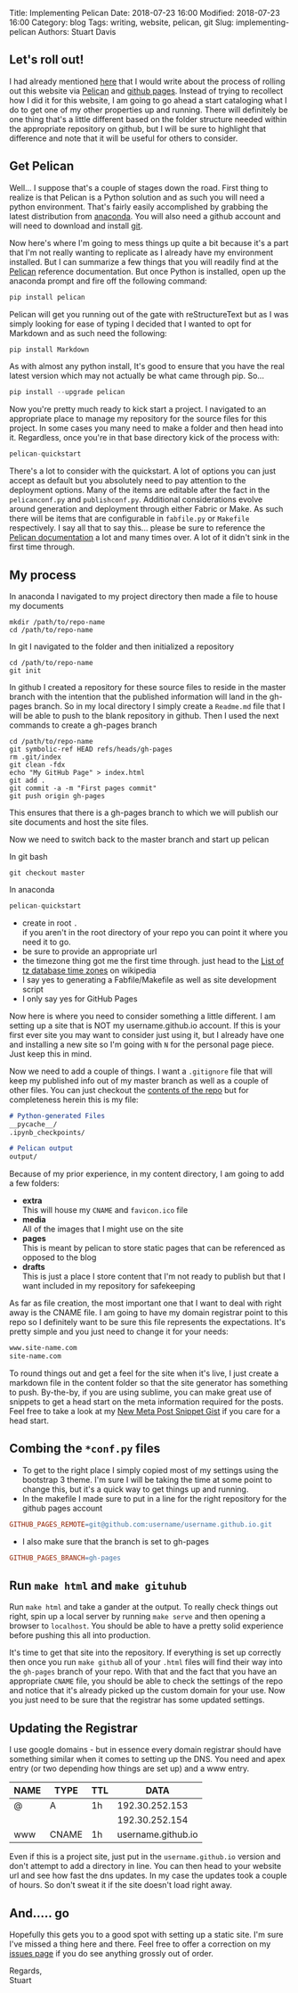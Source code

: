 Title: Implementing Pelican
Date: 2018-07-23 16:00
Modified: 2018-07-23 16:00
Category: blog
Tags: writing, website, pelican, git
Slug: implementing-pelican
Authors: Stuart Davis

## Let's roll out!
<!-- PELICAN_BEGIN_SUMMARY -->
I had already mentioned [here](./rebuilding-web-presence.html) that I would write about the process of rolling out this website via [Pelican](https://blog.getpelican.com/) and [github pages](https://pages.github.com/). Instead of trying to recollect how I did it for this website, I am going to go ahead a start cataloging what I do to get one of my other properties up and running. There will definitely be one thing that's a little different based on the folder structure needed within the appropriate repository on github, but I will be sure to highlight that difference and note that it will be useful for others to consider.
<!-- PELICAN_END_SUMMARY -->

## Get Pelican

Well... I suppose that's a couple of stages down the road. First thing to realize is that Pelican is a Python solution and as such you will need a python environment. That's fairly easily accomplished by grabbing the latest distribution from [anaconda](https://www.anaconda.com/download/). You will also need a github account and will need to download and install [git](https://git-scm.com/downloads).

Now here's where I'm going to mess things up quite a bit because it's a part that I'm not really wanting to replicate as I already have my environment installed. But I can summarize a few things that you will readily find at the [Pelican](https://blog.getpelican.com/) reference documentation. But once Python is installed, open up the anaconda prompt and fire off the following command:

```python
pip install pelican
```

Pelican will get you running out of the gate with reStructureText but as I was simply looking for ease of typing I decided that I wanted to opt for Markdown and as such need the following:

```python
pip install Markdown
```

As with almost any python install, It's good to ensure that you have the real latest version which may not actually be what came through pip. So...

```python
pip install --upgrade pelican
```

Now you're pretty much ready to kick start a project. I navigated to an appropriate place to manage my repository for the source files for this project. In some cases you many need to make a folder and then head into it. Regardless, once you're in that base directory kick of the process with:

```python
pelican-quickstart
```

There's a lot to consider with the quickstart. A lot of options you can just accept as default but you absolutely need to pay attention to the deployment options. Many of the items are editable after the fact in the ``pelicanconf.py`` and ``publishconf.py``. Additional considerations evolve around generation and deployment through either Fabric or Make. As such there will be items that are configurable in ``fabfile.py`` or ``Makefile`` respectively. I say all that to say this... please be sure to reference the [Pelican documentation](http://docs.getpelican.com/en/stable/index.html) a lot and many times over. A lot of it didn't sink in the first time through.

## My process

In anaconda I navigated to my project directory then made a file to house my documents

```shell
mkdir /path/to/repo-name
cd /path/to/repo-name
```

In git I navigated to the folder and then initialized a repository

```shell
cd /path/to/repo-name
git init
```

In github I created a repository for these source files to reside in the master branch with the intention that the published information will land in the gh-pages branch. So in my local directory I simply create a ``Readme.md`` file that I will be able to push to the blank repository in github. Then I used the next commands to create a gh-pages branch

```shell
cd /path/to/repo-name
git symbolic-ref HEAD refs/heads/gh-pages
rm .git/index
git clean -fdx
echo "My GitHub Page" > index.html
git add .
git commit -a -m "First pages commit"
git push origin gh-pages
```

This ensures that there is a gh-pages branch to which we will publish our site documents and host the site files.

Now we need to switch back to the master branch and start up pelican

In git bash

```shell
git checkout master
```

In anaconda

```python
pelican-quickstart
```

- create in root ``.``  
if you aren't in the root directory of your repo you can point it where you need it to go.  
- be sure to provide an appropriate url
- the timezone thing got me the first time through. just head to the [List of tz database time zones](https://en.wikipedia.org/wiki/List_of_tz_database_time_zones) on wikipedia
- I say yes to generating a Fabfile/Makefile as well as site development script
- I only say yes for GitHub Pages  

Now here is where you need to consider something a little different. I am setting up a site that is NOT my username.github.io account. If this is your first ever site you may want to consider just using it, but I already have one and installing a new site so I'm going with ``N`` for the personal page piece. Just keep this in mind.

Now we need to add a couple of things. I want a ``.gitignore`` file that will keep my published info out of my master branch as well as a couple of other files. You can just checkout the [contents of the repo](https://github.com/brokenlyre/Polymathist.me) but for completeness herein this is my file:

```Markdown
# Python-generated Files
__pycache__/
.ipynb_checkpoints/

# Pelican output
output/
```

Because of my prior experience, in my content directory, I am going to add a few folders:

- **extra**  
This will house my ``CNAME`` and ``favicon.ico`` file
- **media**  
All of the images that I might use on the site
- **pages**  
This is meant by pelican to store static pages that can be referenced as opposed to the blog
- **drafts**  
This is just a place I store content that I'm not ready to publish but that I want included in my repository for safekeeping

As far as file creation, the most important one that I want to deal with right away is the CNAME file. I am going to have my domain registrar point to this repo so I definitely want to be sure this file represents the expectations. It's pretty simple and you just need to change it for your needs:

```Markdown
www.site-name.com
site-name.com
```

To round things out and get a feel for the site when it's live, I just create a markdown file in the content folder so that the site generator has something to push. By-the-by, if you are using sublime, you can make great use of snippets to get a head start on the meta information required for the posts. Feel free to take a look at my [New Meta Post Snippet Gist](https://gist.github.com/brokenlyre/ee91a3947fec759e4902808f7f811614) if you care for a head start.

## Combing the ``*conf.py`` files

- To get to the right place I simply copied most of my settings using the bootstrap 3 theme. I'm sure I will be taking the time at some point to change this, but it's a quick way to get things up and running.
- In the makefile I made sure to put in a line for the right repository for the github pages account 
```Makefile
GITHUB_PAGES_REMOTE=git@github.com:username/username.github.io.git
```
- I also make sure that the branch is set to gh-pages  
```Makefile
GITHUB_PAGES_BRANCH=gh-pages
```

## Run ``make html`` and ``make gituhub``

Run ``make html`` and take a gander at the output. To really check things out right, spin up a local server by running ``make serve`` and then opening a browser to ``localhost``. You should be able to have a pretty solid experience before pushing this all into production.

It's time to get that site into the repository. If everything is set up correctly then once you run ``make github`` all of your ``.html`` files will find their way into the ``gh-pages`` branch of your repo. With that and the fact that you have an appropriate ``CNAME`` file, you should be able to check the settings of the repo and notice that it's already picked up the custom domain for your use. Now you just need to be sure that the registrar has some updated settings.

## Updating the Registrar
I use google domains - but in essence every domain registrar should have something similar when it comes to setting up the DNS.  You need and apex entry (or two depending how things are set up) and a www entry.

| NAME | TYPE | TTL | DATA |
| ---- | ---- | --- | ---- |
| @    | A    | 1h  | 192.30.252.153 |
|      |      |     | 192.30.252.154 |
| www  | CNAME | 1h | username.github.io |


Even if this is a project site, just put in the ``username.github.io`` version and don't attempt to add a directory in line. You can then head to your website url and see how fast the dns updates. In my case the updates took a couple of hours. So don't sweat it if the site doesn't load right away.

## And..... go

Hopefully this gets you to a good spot with setting up a static site. I'm sure I've missed a thing here and there. Feel free to offer a correction on my [issues page](https://github.com/brokenlyre/Polymathist.me/issues) if you do see anything grossly out of order.

Regards,  
Stuart



